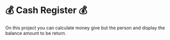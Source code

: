 # 💰 Cash Register 💰

On this project you can calculate money give but the person and display the balance amount to be return. 